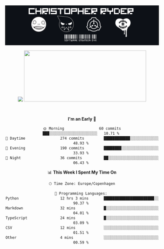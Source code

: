 
<!--
**Dikiv/Dikiv** is a ✨ _special_ ✨ repository because its `README.md` (this file) appears on your GitHub profile.

Here are some ideas to get you started:

- 🔭 I’m currently working on ...
- 🌱 I’m currently learning ...
- 👯 I’m looking to collaborate on ...
- 🤔 I’m looking for help with ...
- 💬 Ask me about ...
- 📫 How to reach me: ...
- 😄 Pronouns: ...
- ⚡ Fun fact: ...
-->
<p align="center">
  <img src="./assets/Banner1.png" alt="Banner"></a>
</p>
<p align="center">
<div style="text-align: center">
<img src="https://github-readme-stats.vercel.app/api?username=Dikiv&count_private=true&show_icons=true&theme=prussian" width="400">

<img src="https://readme-daily-quotes.vercel.app/api?theme=dark&author=Elon+Musk&quote=I+think+there+should+be+regulations+on+social+media+to+the+degree+that+it+negatively+affects+the+public+good" width="400" height ="167">

</p>
<br />


<!--START_SECTION:waka-->
**I'm an Early 🐤** 

```text
🌞 Morning                60 commits          ███░░░░░░░░░░░░░░░░░░░░░░   10.71 % 
🌆 Daytime                274 commits         ████████████░░░░░░░░░░░░░   48.93 % 
🌃 Evening                190 commits         ████████░░░░░░░░░░░░░░░░░   33.93 % 
🌙 Night                  36 commits          ██░░░░░░░░░░░░░░░░░░░░░░░   06.43 % 
```


📊 **This Week I Spent My Time On** 

```text
🕑︎ Time Zone: Europe/Copenhagen

💬 Programming Languages: 
Python                   12 hrs 3 mins       ███████████████████████░░   90.37 % 
Markdown                 32 mins             █░░░░░░░░░░░░░░░░░░░░░░░░   04.01 % 
TypeScript               24 mins             █░░░░░░░░░░░░░░░░░░░░░░░░   03.09 % 
CSV                      12 mins             ░░░░░░░░░░░░░░░░░░░░░░░░░   01.51 % 
Other                    4 mins              ░░░░░░░░░░░░░░░░░░░░░░░░░   00.59 % 
```


<!--END_SECTION:waka-->

</div>